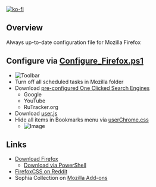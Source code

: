 [![ko-fi](https://www.ko-fi.com/img/githubbutton_sm.svg)](https://ko-fi.com/farag)

## Overview

Always up-to-date configuration file for Mozilla Firefox

## Configure via [Configure_Firefox.ps1](https://github.com/farag2/Mozilla-Firefox/blob/master/Configure_Firefox.ps1)

* ![Toolbar](https://i.imgur.com/1qibb2A.png)
* Turn off all scheduled tasks in Mozilla folder
* Download [pre-configured One Clicked Search Engines](https://github.com/farag2/Mozilla-Firefox/blob/master/search.json.mozlz4)
  * Google
  * YouTube
  * RuTracker.org
* Download [user.js](https://github.com/farag2/Mozilla-Firefox/blob/master/user.js)
* Hide all items in Bookmarks menu via [userChrome.css](https://github.com/farag2/Mozilla-Firefox/blob/master/chrome/userChrome.css)
  * ![Image](https://i.imgur.com/tPw4yoW.png)

## Links

* [Download Firefox](https://www.mozilla.org/en-US/firefox/all/)
  * [Download via PowerShell](https://github.com/farag2/Utilities/tree/master/Download)
* [FirefoxCSS on Reddit](https://www.reddit.com/r/FirefoxCSS/)
* Sophia Collection on [Mozilla Add-ons](https://addons.mozilla.org/en-US/firefox/collections/16112274/Sophia/)

